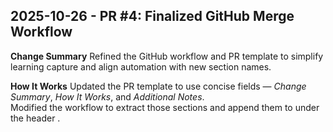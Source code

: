
## 2025-10-26 - PR #4: Finalized GitHub Merge Workflow

**Change Summary**
Refined the GitHub workflow and PR template to simplify learning capture and align automation with new section names.

**How It Works**
Updated the PR template to use concise fields — *Change Summary*, *How It Works*, and *Additional Notes*.  
Modified the workflow to extract those sections and append them to  under the header .

